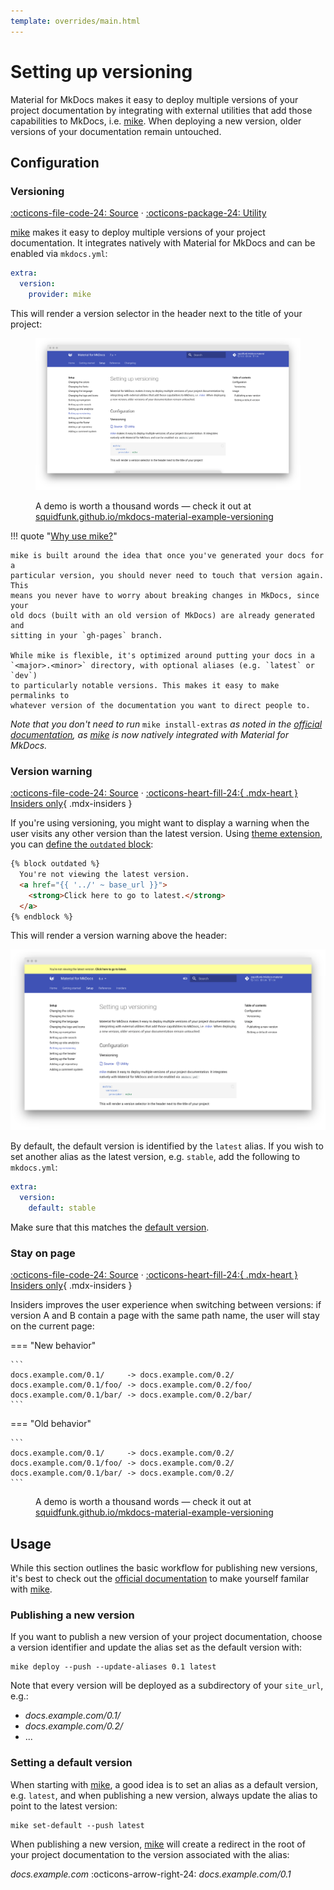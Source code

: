 ```yaml
---
template: overrides/main.html
---
```


# Setting up versioning

Material for MkDocs makes it easy to deploy multiple versions of your project
documentation by integrating with external utilities that add those capabilities
to MkDocs, i.e. [mike][1]. When deploying a new version, older versions of your
documentation remain untouched.

  [1]: https://github.com/jimporter/mike

## Configuration

### Versioning

[:octicons-file-code-24: Source][2] ·
[:octicons-package-24: Utility][1]

[mike][1] makes it easy to deploy multiple versions of your project
documentation. It integrates natively with Material for MkDocs and can be
enabled via `mkdocs.yml`:

``` yaml
extra:
  version:
    provider: mike
```

This will render a version selector in the header next to the title of your
project:

<figure markdown="1">

[![Version selection][3]][3]

  <figcaption markdown="1">

A demo is worth a thousand words — check it out at
[squidfunk.github.io/mkdocs-material-example-versioning][4]

  </figcaption>
</figure>

!!! quote "[Why use mike?][5]"

    mike is built around the idea that once you've generated your docs for a
    particular version, you should never need to touch that version again. This
    means you never have to worry about breaking changes in MkDocs, since your
    old docs (built with an old version of MkDocs) are already generated and
    sitting in your `gh-pages` branch.

    While mike is flexible, it's optimized around putting your docs in a
    `<major>.<minor>` directory, with optional aliases (e.g. `latest` or `dev`)
    to particularly notable versions. This makes it easy to make permalinks to
    whatever version of the documentation you want to direct people to.

_Note that you don't need to run_ `mike install-extras` _as noted in the
[official documentation][6], as [mike][1] is now natively integrated with
Material for MkDocs._

  [2]: https://github.com/squidfunk/mkdocs-material/blob/master/src/partials/header.html
  [3]: ../assets/screenshots/versioning.png
  [4]: https://squidfunk.github.io/mkdocs-material-example-versioning/
  [5]: https://github.com/jimporter/mike#why-use-mike
  [6]: https://github.com/jimporter/mike#usage

### Version warning

[:octicons-file-code-24: Source][7] ·
[:octicons-heart-fill-24:{ .mdx-heart } Insiders only][7]{ .mdx-insiders }

If you're using versioning, you might want to display a warning when the user
visits any other version than the latest version. Using [theme extension][8],
you can [define the `outdated` block][9]:

``` html
{% block outdated %}
  You're not viewing the latest version.
  <a href="{{ '../' ~ base_url }}">
    <strong>Click here to go to latest.</strong>
  </a>
{% endblock %}
```

This will render a version warning above the header:

[![Version warning][10]][10]

By default, the default version is identified by the `latest` alias. If you
wish to set another alias as the latest version, e.g. `stable`, add the
following to `mkdocs.yml`:

``` yaml
extra:
  version:
    default: stable
```

Make sure that this matches the [default version][11].

  [7]: ../insiders/index.md
  [8]: ../customization.md#extending-the-theme
  [9]: ../customization.md#overriding-blocks-recommended
  [10]: ../assets/screenshots/version-warning.png
  [11]: #setting-a-default-version

### Stay on page

[:octicons-file-code-24: Source][7] ·
[:octicons-heart-fill-24:{ .mdx-heart } Insiders only][7]{ .mdx-insiders }

Insiders improves the user experience when switching between versions: if
version A and B contain a page with the same path name, the user will stay on
the current page:

=== "New behavior"

    ```
    docs.example.com/0.1/     -> docs.example.com/0.2/
    docs.example.com/0.1/foo/ -> docs.example.com/0.2/foo/
    docs.example.com/0.1/bar/ -> docs.example.com/0.2/bar/
    ```

=== "Old behavior"

    ```
    docs.example.com/0.1/     -> docs.example.com/0.2/
    docs.example.com/0.1/foo/ -> docs.example.com/0.2/
    docs.example.com/0.1/bar/ -> docs.example.com/0.2/
    ```

<figure markdown="1">
  <figcaption markdown="1">

A demo is worth a thousand words — check it out at
[squidfunk.github.io/mkdocs-material-example-versioning][4]

  </figcaption>
</figure>


## Usage

While this section outlines the basic workflow for publishing new versions, 
it's best to check out the [official documentation][6] to make yourself familar
with [mike][1].

### Publishing a new version

If you want to publish a new version of your project documentation, choose a
version identifier and update the alias set as the default version with:

```
mike deploy --push --update-aliases 0.1 latest
```

Note that every version will be deployed as a subdirectory of your `site_url`,
e.g.:

- _docs.example.com/0.1/_
- _docs.example.com/0.2/_
- ...

### Setting a default version

When starting with [mike][1], a good idea is to set an alias as a default
version, e.g. `latest`, and when publishing a new version, always update the
alias to point to the latest version:

```
mike set-default --push latest
```

When publishing a new version, [mike][1] will create a redirect in the root of
your project documentation to the version associated with the alias:

_docs.example.com_ :octicons-arrow-right-24: _docs.example.com/0.1_
